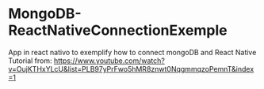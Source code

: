 # MongoDB-ReactNativeConnectionExemple
App in react nativo to exemplify how to connect mongoDB and React Native
Tutorial from: https://www.youtube.com/watch?v=OujKTHxYLcU&list=PLB97yPrFwo5hMR8znwt0NqgmmqzoPemnT&index=1
